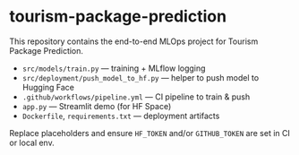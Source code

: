 # tourism-package-prediction

This repository contains the end-to-end MLOps project for Tourism Package Prediction.

- `src/models/train.py` — training + MLflow logging
- `src/deployment/push_model_to_hf.py` — helper to push model to Hugging Face
- `.github/workflows/pipeline.yml` — CI pipeline to train & push
- `app.py` — Streamlit demo (for HF Space)
- `Dockerfile`, `requirements.txt` — deployment artifacts

Replace placeholders and ensure `HF_TOKEN` and/or `GITHUB_TOKEN` are set in CI or local env.
